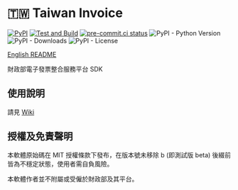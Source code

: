 # 🇹🇼 Taiwan Invoice

[![PyPI](https://img.shields.io/pypi/v/tw_invoice?logo=pypi)](https://pypi.org/project/tw_invoice)
[![Test and Build](https://github.com/tomy0000000/tw-invoice/actions/workflows/test-build.yml/badge.svg)](https://github.com/tomy0000000/tw-invoice/actions/workflows/test-build.yml)
[![pre-commit.ci status](https://results.pre-commit.ci/badge/github/tomy0000000/tw-invoice/main.svg)](https://results.pre-commit.ci/latest/github/tomy0000000/tw-invoice/main)
![PyPI - Python Version](https://img.shields.io/pypi/pyversions/tw_invoice?logo=python&logoColor=white)
![PyPI - Downloads](https://img.shields.io/pypi/dm/tw_invoice)
![PyPI - License](https://img.shields.io/pypi/l/tw_invoice)

[English README](https://github.com/tomy0000000/tw-invoice/blob/main/README.md)

財政部電子發票整合服務平台 SDK

## 使用說明

請見 [Wiki](https://github.com/tomy0000000/tw-invoice/wiki)

## 授權及免責聲明

本軟體原始碼在 MIT 授權條款下發布，在版本號未移除 b (即測試版 beta) 後綴前皆為不穩定狀態，使用者需自負風險。

本軟體作者並不附屬或受僱於財政部及其平台。
